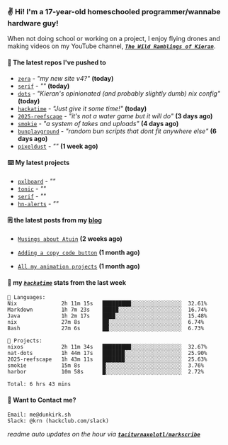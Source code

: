 ### ✌️ Hi! I'm a 17-year-old homeschooled programmer/wannabe hardware guy!

When not doing school or working on a project, I enjoy flying drones and making videos on my YouTube channel, [**_`The Wild Ramblings of Kieran`_**](https://youtube.com/@kieran.rambles).

#### 👷 The latest repos I've pushed to

- [`zera`](https://github.com/taciturnaxolotl/zera) - _"my new site v4?"_ **(today)**
- [`serif`](https://github.com/taciturnaxolotl/serif) - _""_ **(today)**
- [`dots`](https://github.com/taciturnaxolotl/dots) - _"Kieran's opinionated (and probably slightly dumb) nix config"_ **(today)**
- [`hackatime`](https://github.com/hackclub/hackatime) - _"Just give it some time!"_ **(today)**
- [`2025-reefscape`](https://github.com/df1317/2025-reefscape) - _"it's not a water game but it will do"_ **(3 days ago)**
- [`smokie`](https://github.com/taciturnaxolotl/smokie) - _"a system of takes and uploads"_ **(4 days ago)**
- [`bunplayground`](https://github.com/taciturnaxolotl/bunplayground) - _"random bun scripts that dont fit anywhere else"_ **(6 days ago)**
- [`pixeldust`](https://github.com/hackclub/pixeldust) - _""_ **(1 week ago)**

#### ⌨️ My latest projects

- [`pxlboard`](https://github.com/taciturnaxolotl/pxlboard) - _""_
- [`tonic`](https://github.com/taciturnaxolotl/tonic) - _""_
- [`serif`](https://github.com/taciturnaxolotl/serif) - _""_
- [`hn-alerts`](https://github.com/taciturnaxolotl/hn-alerts) - _""_

#### 🗒️ the latest posts from my [blog](https://dunkirk.sh)

- [`Musings about Atuin`](https://dunkirk.sh/blog/atuin/) **(2 weeks ago)**

- [`Adding a copy code button`](https://dunkirk.sh/blog/adding-a-copy-button/) **(1 month ago)**

- [`All my animation projects`](https://dunkirk.sh/blog/my-animations/) **(1 month ago)**



#### 📡 my [_`hackatime`_](https://waka.hackclub.com) stats from the last week

```text
💾 Languages:
Nix              2h 11m 15s   █████████░░░░░░░░░░░░░░░░  32.61%
Markdown         1h 7m 23s    █████░░░░░░░░░░░░░░░░░░░░  16.74%
Java             1h 2m 17s    ████░░░░░░░░░░░░░░░░░░░░░  15.48%
nix              27m 8s       ██░░░░░░░░░░░░░░░░░░░░░░░  6.74%
Bash             27m 6s       ██░░░░░░░░░░░░░░░░░░░░░░░  6.73%

💼 Projects:
nixos            2h 11m 34s   █████████░░░░░░░░░░░░░░░░  32.67%
nat-dots         1h 44m 17s   ███████░░░░░░░░░░░░░░░░░░  25.90%
2025-reefscape   1h 43m 11s   ███████░░░░░░░░░░░░░░░░░░  25.63%
smokie           15m 8s       █░░░░░░░░░░░░░░░░░░░░░░░░  3.76%
harbor           10m 58s      █░░░░░░░░░░░░░░░░░░░░░░░░  2.72%

Total: 6 hrs 43 mins
```

#### 📮 Want to Contact me?

```text
Email: me@dunkirk.sh
Slack: @krn (hackclub.com/slack)
```

_readme auto updates on the hour via [**`taciturnaxolotl/markscribe`**](https://github.com/taciturnaxolotl/markscribe)_
